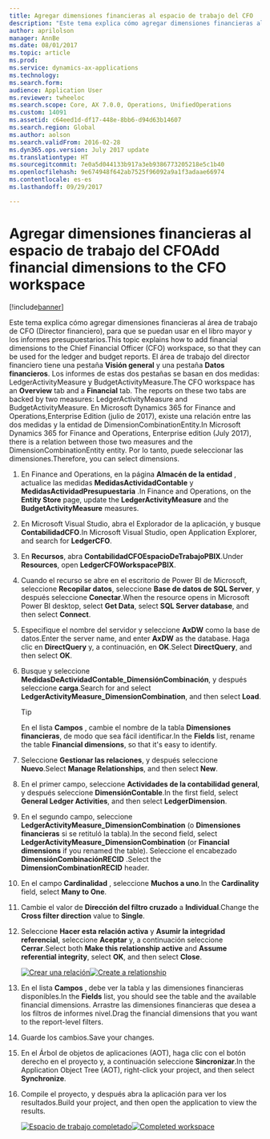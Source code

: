 ```yaml
---
title: Agregar dimensiones financieras al espacio de trabajo del CFO
description: "Este tema explica cómo agregar dimensiones financieras al área de trabajo de CFO, para que se puedan usar en el libro mayor y los informes presupuestarios."
author: aprilolson
manager: AnnBe
ms.date: 08/01/2017
ms.topic: article
ms.prod: 
ms.service: dynamics-ax-applications
ms.technology: 
ms.search.form: 
audience: Application User
ms.reviewer: twheeloc
ms.search.scope: Core, AX 7.0.0, Operations, UnifiedOperations
ms.custom: 14091
ms.assetid: c64eed1d-df17-448e-8bb6-d94d63b14607
ms.search.region: Global
ms.author: aolson
ms.search.validFrom: 2016-02-28
ms.dyn365.ops.version: July 2017 update
ms.translationtype: HT
ms.sourcegitcommit: 7e0a5d044133b917a3eb9386773205218e5c1b40
ms.openlocfilehash: 9e674948f642ab7525f96092a9a1f3adaae66974
ms.contentlocale: es-es
ms.lasthandoff: 09/29/2017

---
```


# <a name="add-financial-dimensions-to-the-cfo-workspace"></a><span data-ttu-id="ed62c-103">Agregar dimensiones financieras al espacio de trabajo del CFO</span><span class="sxs-lookup"><span data-stu-id="ed62c-103">Add financial dimensions to the CFO workspace</span></span>

[!include[banner](../includes/banner.md)]

<span data-ttu-id="ed62c-104">Este tema explica cómo agregar dimensiones financieras al área de trabajo de CFO (Director financiero), para que se puedan usar en el libro mayor y los informes presupuestarios.</span><span class="sxs-lookup"><span data-stu-id="ed62c-104">This topic explains how to add financial dimensions to the Chief Financial Officer (CFO) workspace, so that they can be used for the ledger and budget reports.</span></span> <span data-ttu-id="ed62c-105">El área de trabajo del director financiero tiene una pestaña **Visión general** y una pestaña **Datos financieros**. Los informes de estas dos pestañas se basan en dos medidas: LedgerActivityMeasure y BudgetActivityMeasure.</span><span class="sxs-lookup"><span data-stu-id="ed62c-105">The CFO workspace has an **Overview** tab and a **Financial** tab. The reports on these two tabs are backed by two measures: LedgerActivityMeasure and BudgetActivityMeasure.</span></span> <span data-ttu-id="ed62c-106">En Microsoft Dynamics 365 for Finance and Operations,Enterprise Edition (julio de 2017), existe una relación entre las dos medidas y la entidad de DimensionCombinationEntity.</span><span class="sxs-lookup"><span data-stu-id="ed62c-106">In Microsoft Dynamics 365 for Finance and Operations, Enterprise edition (July 2017), there is a relation between those two measures and the DimensionCombinationEntity entity.</span></span> <span data-ttu-id="ed62c-107">Por lo tanto, puede seleccionar las dimensiones.</span><span class="sxs-lookup"><span data-stu-id="ed62c-107">Therefore, you can select dimensions.</span></span>

1. <span data-ttu-id="ed62c-108">En Finance and Operations, en la página **Almacén de la entidad** , actualice las medidas **MedidasActividadContable** y **MedidasActividadPresupuestaria** .</span><span class="sxs-lookup"><span data-stu-id="ed62c-108">In Finance and Operations, on the **Entity Store** page, update the **LedgerActivityMeasure** and the **BudgetActivityMeasure** measures.</span></span>
2. <span data-ttu-id="ed62c-109">En Microsoft Visual Studio, abra el Explorador de la aplicación, y busque **ContabilidadCFO**.</span><span class="sxs-lookup"><span data-stu-id="ed62c-109">In Microsoft Visual Studio, open Application Explorer, and search for **LedgerCFO**.</span></span>
3. <span data-ttu-id="ed62c-110">En **Recursos**, abra **ContabilidadCFOEspacioDeTrabajoPBIX**.</span><span class="sxs-lookup"><span data-stu-id="ed62c-110">Under **Resources**, open **LedgerCFOWorkspacePBIX**.</span></span>
4. <span data-ttu-id="ed62c-111">Cuando el recurso se abre en el escritorio de Power BI de Microsoft, seleccione **Recopilar datos**, seleccione **Base de datos de SQL Server**, y después seleccione **Conectar**.</span><span class="sxs-lookup"><span data-stu-id="ed62c-111">When the resource opens in Microsoft Power BI desktop, select **Get Data**, select **SQL Server database**, and then select **Connect**.</span></span>
5. <span data-ttu-id="ed62c-112">Especifique el nombre del servidor y seleccione **AxDW** como la base de datos.</span><span class="sxs-lookup"><span data-stu-id="ed62c-112">Enter the server name, and enter **AxDW** as the database.</span></span> <span data-ttu-id="ed62c-113">Haga clic en **DirectQuery** y, a continuación, en  **OK**.</span><span class="sxs-lookup"><span data-stu-id="ed62c-113">Select **DirectQuery**, and then select **OK**.</span></span>
6. <span data-ttu-id="ed62c-114">Busque y seleccione **MedidasDeActividadContable\_DimensiónCombinación**, y después seleccione **carga**.</span><span class="sxs-lookup"><span data-stu-id="ed62c-114">Search for and select **LedgerActivityMeasure\_DimensionCombination**, and then select **Load**.</span></span>

    > [!TIP]
    > <span data-ttu-id="ed62c-115">En el lista **Campos** , cambie el nombre de la tabla **Dimensiones financieras**, de modo que sea fácil identificar.</span><span class="sxs-lookup"><span data-stu-id="ed62c-115">In the **Fields** list, rename the table **Financial dimensions**, so that it's easy to identify.</span></span>

7. <span data-ttu-id="ed62c-116">Seleccione **Gestionar las relaciones**, y después seleccione **Nuevo**.</span><span class="sxs-lookup"><span data-stu-id="ed62c-116">Select **Manage Relationships**, and then select **New**.</span></span>
8. <span data-ttu-id="ed62c-117">En el primer campo, seleccione **Actividades de la contabilidad general**, y después seleccione **DimensiónContable**.</span><span class="sxs-lookup"><span data-stu-id="ed62c-117">In the first field, select **General Ledger Activities**, and then select **LedgerDimension**.</span></span>
9. <span data-ttu-id="ed62c-118">En el segundo campo, seleccione **LedgerActivityMeasure\_DimensionCombination** (o **Dimensiones financieras** si se retituló la tabla).</span><span class="sxs-lookup"><span data-stu-id="ed62c-118">In the second field, select **LedgerActivityMeasure\_DimensionCombination** (or **Financial dimensions** if you renamed the table).</span></span> <span data-ttu-id="ed62c-119">Seleccione el encabezado **DimensiónCombinaciónRECID** .</span><span class="sxs-lookup"><span data-stu-id="ed62c-119">Select the  **DimensionCombinationRECID** header.</span></span>
10. <span data-ttu-id="ed62c-120">En el campo **Cardinalidad** , seleccione **Muchos a uno**.</span><span class="sxs-lookup"><span data-stu-id="ed62c-120">In the **Cardinality** field, select **Many to One**.</span></span>
11. <span data-ttu-id="ed62c-121">Cambie el valor de **Dirección del filtro cruzado** a **Individual**.</span><span class="sxs-lookup"><span data-stu-id="ed62c-121">Change the **Cross filter direction** value to **Single**.</span></span>
12. <span data-ttu-id="ed62c-122">Seleccione **Hacer esta relación activa** y **Asumir la integridad referencial**, seleccione **Aceptar** y, a continuación seleccione **Cerrar**.</span><span class="sxs-lookup"><span data-stu-id="ed62c-122">Select both **Make this relationship active** and **Assume referential integrity**, select **OK**, and then select **Close**.</span></span>

    <span data-ttu-id="ed62c-123">[![Crear una relación](./media/Create-relationship.png)](./media/Create-relationship.png)</span><span class="sxs-lookup"><span data-stu-id="ed62c-123">[![Create a relationship](./media/Create-relationship.png)](./media/Create-relationship.png)</span></span>

13. <span data-ttu-id="ed62c-124">En el lista **Campos** , debe ver la tabla y las dimensiones financieras disponibles.</span><span class="sxs-lookup"><span data-stu-id="ed62c-124">In the **Fields** list, you should see the table and the available financial dimensions.</span></span> <span data-ttu-id="ed62c-125">Arrastre las dimensiones financieras que desea a los filtros de informes nivel.</span><span class="sxs-lookup"><span data-stu-id="ed62c-125">Drag the financial dimensions that you want to the report-level filters.</span></span>
14. <span data-ttu-id="ed62c-126">Guarde los cambios.</span><span class="sxs-lookup"><span data-stu-id="ed62c-126">Save your changes.</span></span>
15. <span data-ttu-id="ed62c-127">En el Árbol de objetos de aplicaciones (AOT), haga clic con el botón derecho en el proyecto y, a continuación seleccione **Sincronizar**.</span><span class="sxs-lookup"><span data-stu-id="ed62c-127">In the Application Object Tree (AOT), right-click your project, and then select **Synchronize**.</span></span>
16. <span data-ttu-id="ed62c-128">Compile el proyecto, y después abra la aplicación para ver los resultados.</span><span class="sxs-lookup"><span data-stu-id="ed62c-128">Build your project, and then open the application to view the results.</span></span>

    <span data-ttu-id="ed62c-129">[![Espacio de trabajo completado](./media/workspace.png)](./media/workspace.png)</span><span class="sxs-lookup"><span data-stu-id="ed62c-129">[![Completed workspace](./media/workspace.png)](./media/workspace.png)</span></span>

